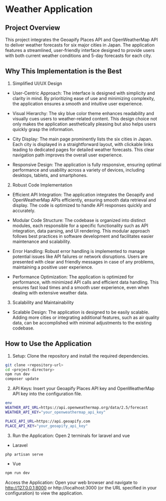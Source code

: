 # Weather Application

## Project Overview

This project integrates the Geoapify Places API and OpenWeatherMap API to deliver weather forecasts for six major cities in Japan. The application features a streamlined, user-friendly interface designed to provide users with both current weather conditions and 5-day forecasts for each city.

## Why This Implementation is the Best

1. Simplified UI/UX Design

-   User-Centric Approach: The interface is designed with simplicity and clarity in mind. By prioritizing ease of use and minimizing complexity, the application ensures a smooth and intuitive user experience.

-   Visual Hierarchy: The sky blue color theme enhances readability and visually cues users to weather-related content. This design choice not only makes the application aesthetically pleasing but also helps users quickly grasp the information.

-   City Display: The main page prominently lists the six cities in Japan. Each city is displayed in a straightforward layout, with clickable links leading to dedicated pages for detailed weather forecasts. This clear navigation path improves the overall user experience.

-   Responsive Design: The application is fully responsive, ensuring optimal performance and usability across a variety of devices, including desktops, tablets, and smartphones.

2. Robust Code Implementation

-   Efficient API Integration: The application integrates the Geoapify and OpenWeatherMap APIs efficiently, ensuring smooth data retrieval and display. The code is optimized to handle API responses quickly and accurately.

-   Modular Code Structure: The codebase is organized into distinct modules, each responsible for a specific functionality such as API integration, data parsing, and UI rendering. This modular approach follows best practices in software development and facilitates easier maintenance and scalability.

-   Error Handling: Robust error handling is implemented to manage potential issues like API failures or network disruptions. Users are presented with clear and friendly messages in case of any problems, maintaining a positive user experience.

-   Performance Optimization: The application is optimized for performance, with minimized API calls and efficient data handling. This ensures fast load times and a smooth user experience, even when dealing with extensive weather data.

3. Scalability and Maintainability

-   Scalable Design: The application is designed to be easily scalable. Adding more cities or integrating additional features, such as air quality data, can be accomplished with minimal adjustments to the existing codebase.

## How to Use the Application

1. Setup: Clone the repository and install the required dependencies.

```bash
git clone <repository-url>
cd <project-directory>
npm run dev
composer update
```

2. API Keys: Insert your Geoapify Places API key and OpenWeatherMap API key into the configuration file.

```bash
env
WEATHER_API_URL=https://api.openweathermap.org/data/2.5/forecast
WEATHER_API_KEY="your_openweathermap_api_key"

PLACE_API_URL=https://api.geoapify.com
PLACE_API_KEY="your_geoapify_api_key"

```

3. Run the Application: Open 2 terminals for laravel and vue

-   Laravel

```bash
php artisan serve
```

-   Vue

```bash
npm run dev
```

Access the Application: Open your web browser and navigate to http://127.0.0.1:8000 or http://localhost:3000 (or the URL specified in your configuration) to view the application.
